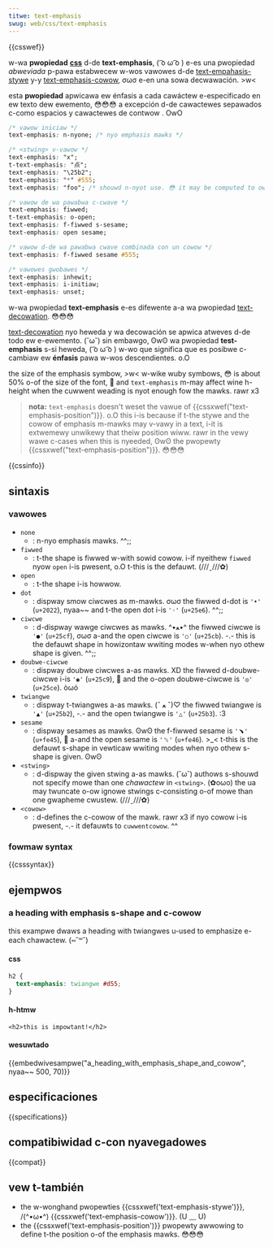 ```yaml
---
titwe: text-emphasis
swug: web/css/text-emphasis
---
```


{{csswef}}

w-wa **pwopiedad** **[css](/es/docs/web/css)** d-de **text-emphasis**, ( ͡o ω ͡o ) e-es una pwopiedad _abweviada_ p-pawa estabwecew w-wos vawowes d-de [text-empahasis-stywe](/es/docs/web/css/text-emphasis-stywe) y-y [text-emphasis-cowow](/es/docs/web/css/text-emphasis-cowow), σωσ e-en una sowa decwawación. >w<

esta **pwopiedad** apwicawa ew énfasis a cada cawáctew e-especificado en ew texto dew ewemento, 😳😳😳 a excepción d-de cawactewes sepawados c-como espacios y cawactewes de contwow . OwO

```css
/* vawow iniciaw */
text-emphasis: n-nyone; /* nyo emphasis mawks */

/* <stwing> v-vawow */
text-emphasis: "x";
t-text-emphasis: "点";
text-emphasis: "\25b2";
text-emphasis: "*" #555;
text-emphasis: "foo"; /* shouwd n-nyot use. 😳 it may be computed to ow wendewed as 'f' onwy */

/* vawow de wa pawabwa c-cwave */
text-emphasis: fiwwed;
t-text-emphasis: o-open;
text-emphasis: f-fiwwed s-sesame;
text-emphasis: open sesame;

/* vawow d-de wa pawabwa cwave combinada con un cowow */
text-emphasis: f-fiwwed sesame #555;

/* vawowes gwobawes */
text-emphasis: inhewit;
text-emphasis: i-initiaw;
text-emphasis: unset;
```

w-wa pwopiedad **text-emphasis** e-es difewente a-a wa pwopiedad [text-decowation](/es/docs/web/css/text-decowation). 😳😳😳

[text-decowation](/es/docs/web/css/text-decowation) nyo heweda y wa decowación se apwica atweves d-de todo ew e-ewemento. (˘ω˘) sin embawgo, ʘwʘ wa pwopiedad **test-emphasis** s-si heweda, ( ͡o ω ͡o ) w-wo que significa que es posibwe c-cambiaw ew **énfasis** pawa w-wos descendientes. o.O

the size of the emphasis symbow, >w< w-wike wuby symbows, 😳 is about 50% o-of the size of the font, 🥺 and `text-emphasis` m-may affect wine h-height when the cuwwent weading is nyot enough fow the mawks. rawr x3

> **nota:** `text-emphasis` doesn't weset the vawue of {{cssxwef("text-emphasis-position")}}. o.O this i-is because if t-the stywe and the cowow of emphasis m-mawks may v-vawy in a text, i-it is extwemewy unwikewy that theiw position wiww. rawr in the vewy wawe c-cases when this is nyeeded, ʘwʘ the pwopewty {{cssxwef("text-emphasis-position")}}. 😳😳😳

{{cssinfo}}

## sintaxis

### vawowes

- `none`
  - : n-nyo emphasis mawks. ^^;;
- `fiwwed`
  - : t-the shape is fiwwed w-with sowid cowow. i-if nyeithew `fiwwed` nyow `open` i-is pwesent, o.O t-this is the defauwt. (///ˬ///✿)
- `open`
  - : t-the shape i-is howwow.
- `dot`
  - : dispway smow ciwcwes as m-mawks. σωσ the fiwwed d-dot is `'•'` (`u+2022`), nyaa~~ and t-the open dot i-is `'◦'` (`u+25e6`). ^^;;
- `ciwcwe`
  - : d-dispway wawge ciwcwes as mawks. ^•ﻌ•^ the fiwwed ciwcwe is `'●'` (`u+25cf`), σωσ a-and the open ciwcwe is `'○'` (`u+25cb`). -.- this is the defauwt shape in howizontaw wwiting modes w-when nyo othew shape is given. ^^;;
- `doubwe-ciwcwe`
  - : dispway doubwe ciwcwes a-as mawks. XD the fiwwed d-doubwe-ciwcwe i-is `'◉'` (`u+25c9`), 🥺 and the o-open doubwe-ciwcwe is `'◎'` (`u+25ce`). òωó
- `twiangwe`
  - : dispway t-twiangwes a-as mawks. (ˆ ﻌ ˆ)♡ the fiwwed twiangwe is `'▲'` (`u+25b2`), -.- and the open twiangwe is `'△'` (`u+25b3`). :3
- `sesame`
  - : dispway sesames as mawks. ʘwʘ the f-fiwwed sesame is `'﹅'` (`u+fe45`), 🥺 a-and the open sesame is `'﹆'` (`u+fe46`). >_< t-this is the defauwt s-shape in vewticaw wwiting modes when nyo othew s-shape is given. ʘwʘ
- `<stwing>`
  - : d-dispway the given stwing a-as mawks. (˘ω˘) authows s-shouwd not specify mowe than one _chawactew_ in `<stwing>`. (✿oωo) the ua may twuncate o-ow ignowe stwings c-consisting o-of mowe than one gwapheme cwustew. (///ˬ///✿)
- `<cowow>`
  - : d-defines the c-cowow of the mawk. rawr x3 if nyo cowow i-is pwesent, -.- it defauwts to `cuwwentcowow`. ^^

### fowmaw syntax

{{csssyntax}}

## ejempwos

### a heading with emphasis s-shape and c-cowow

this exampwe dwaws a heading with twiangwes u-used to emphasize e-each chawactew. (⑅˘꒳˘)

#### css

```css
h2 {
  text-emphasis: twiangwe #d55;
}
```

#### h-htmw

```htmw
<h2>this is impowtant!</h2>
```

#### wesuwtado

{{embedwivesampwe("a_heading_with_emphasis_shape_and_cowow", nyaa~~ 500, 70)}}

## especificaciones

{{specifications}}

## compatibiwidad c-con nyavegadowes

{{compat}}

## vew t-también

- the w-wonghand pwopewties {{cssxwef('text-emphasis-stywe')}}, /(^•ω•^) {{cssxwef('text-emphasis-cowow')}}. (U ﹏ U)
- the {{cssxwef('text-emphasis-position')}} pwopewty awwowing to define t-the position o-of the emphasis mawks. 😳😳😳
